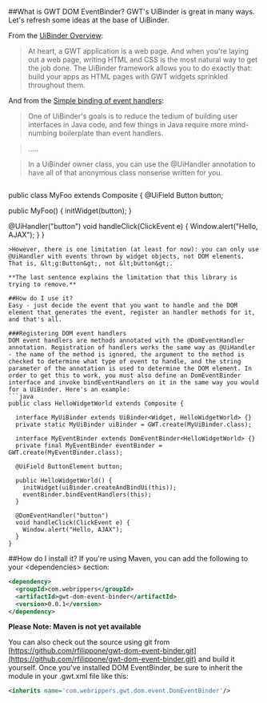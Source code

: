 ##What is GWT DOM EventBinder?
GWT's UiBinder is great in many ways. 
Let's refresh some ideas at the base of UiBinder.

From the [UiBinder Overview](http://www.gwtproject.org/doc/latest/DevGuideUiBinder.html#Overview):
> At heart, a GWT application is a web page. And when you're laying out a web page, writing HTML and CSS is the most natural way to get the job done. The UiBinder framework allows you to do exactly that: build your apps as HTML pages with GWT widgets sprinkled throughout them.

And from the [Simple binding of event handlers](http://www.gwtproject.org/doc/latest/DevGuideUiBinder.html#Simple_binding):
>One of UiBinder's goals is to reduce the tedium of building user interfaces in Java code, and few things in Java require more mind-numbing boilerplate than event handlers.

> .....

>In a UiBinder owner class, you can use the @UiHandler annotation to have all of that anonymous class nonsense written for you.

>```java
public class MyFoo extends Composite {
  @UiField Button button;
>
  public MyFoo() {
    initWidget(button);
  }
>
  @UiHandler("button")
  void handleClick(ClickEvent e) {
    Window.alert("Hello, AJAX");
  }
}
```
>However, there is one limitation (at least for now): you can only use @UiHandler with events thrown by widget objects, not DOM elements. That is, &lt;g:Button&gt;, not &lt;button&gt;.

**The last sentence explains the limitation that this library is trying to remove.**

##How do I use it?
Easy - just decide the event that you want to handle and the DOM element that generates the event, register an handler methods for it, and that's all.

###Registering DOM event handlers
DOM event handlers are methods annotated with the @DomEventHandler annotation. Registration of handlers works the same way as @UiHandler - the name of the method is ignored, the argument to the method is checked to determine what type of event to handle, and the string parameter of the annotation is used to determine the DOM element. In order to get this to work, you must also define an DomEventBinder interface and invoke bindEventHandlers on it in the same way you would for a UiBinder. Here's an example:
```java
public class HelloWidgetWorld extends Composite {

  interface MyUiBinder extends UiBinder<Widget, HelloWidgetWorld> {}
  private static MyUiBinder uiBinder = GWT.create(MyUiBinder.class);

  interface MyEventBinder extends DomEventBinder<HelloWidgetWorld> {}
  private final MyEventBinder eventBinder = GWT.create(MyEventBinder.class);

  @UiField ButtonElement button;

  public HelloWidgetWorld() {
    initWidget(uiBinder.createAndBindUi(this));
    eventBinder.bindEventHandlers(this);
  }

  @DomEventHandler("button")
  void handleClick(ClickEvent e) {
    Window.alert("Hello, AJAX");
  }
}
```

##How do I install it?
If you're using Maven, you can add the following to your &lt;dependencies&gt; section:
```xml
<dependency>
  <groupId>com.webrippers</groupId>
  <artifactId>gwt-dom-event-binder</artifactId>
  <version>0.0.1</version>
</dependency>
```
**Please Note: Maven is not yet available**

You can also check out the source using git from [https://github.com/rfilippone/gwt-dom-event-binder.git](https://github.com/rfilippone/gwt-dom-event-binder.git) and build it yourself. Once you've installed DOM EventBinder, be sure to inherit the module in your .gwt.xml file like this:
```xml
<inherits name='com.webrippers.gwt.dom.event.DomEventBinder'/>
```
